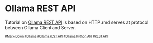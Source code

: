 # Ollama REST API
Tutorial on [Ollama REST API](https://github.com/ollama/ollama/blob/main/docs/api.md) is based on HTTP amd serves at protocol between Ollama Client and Server.

<sub><sub>
[#Mark-Down](https://daringfireball.net/projects/markdown/)
[#Ollama](https://github.com/ollama)
[#Ollama REST API](https://github.com/ollama/ollama/blob/main/docs/api.md)
[#Ollama Python API](https://github.com/ollama/ollama-python)
[#REST API](https://www.ibm.com/topics/rest-apis)
